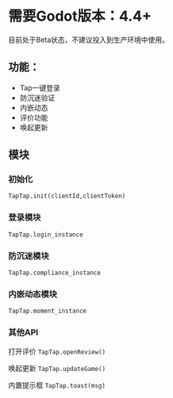 # 需要Godot版本：4.4+

目前处于Beta状态，不建议投入到生产环境中使用。

## 功能：

- Tap一键登录
- 防沉迷验证
- 内嵌动态
- 评价功能
- 唤起更新

## 模块

### 初始化
`
TapTap.init(clientId,clientToken)
`

### 登录模块
`
TapTap.login_instance
`
### 防沉迷模块
`
TapTap.compliance_instance
`
### 内嵌动态模块
`
TapTap.moment_instance
`

### 其他API

打开评价
`
TapTap.openReview()
`

唤起更新
`
TapTap.updateGame()
`

内置提示框
`
TapTap.toast(msg)
`
